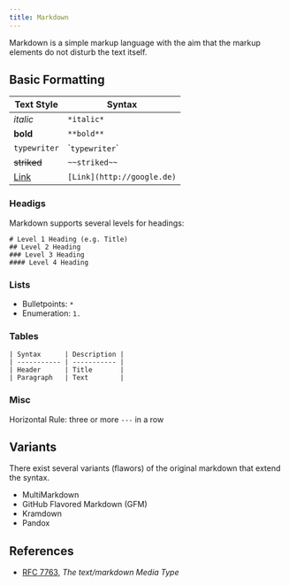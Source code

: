 ```yaml
---
title: Markdown
---
```

Markdown is a simple markup language with the aim that the markup elements do not disturb the text itself.


## Basic Formatting

| Text Style   | Syntax           |
|--------------|------------------|
| *italic*     | `*italic*`       |
| **bold**     | `**bold**`       |
| `typewriter` | \``typewriter`\`  |
| ~~striked~~  | `~~striked~~`    |
| [Link](http://google.de)  | `[Link](http://google.de)`    |





### Headigs
Markdown supports several levels for headings:
```
# Level 1 Heading (e.g. Title)
## Level 2 Heading 
### Level 3 Heading
#### Level 4 Heading
```

### Lists
* Bulletpoints: `*`
* Enumeration: `1.`


### Tables
```
| Syntax      | Description |
| ----------- | ----------- |
| Header      | Title       |
| Paragraph   | Text        |
```


### Misc
Horizontal Rule: three or more `---` in a row


## Variants
There exist several variants (flawors) of the original markdown that extend the syntax.

* MultiMarkdown
* GitHub Flavored Markdown (GFM)
* Kramdown
* Pandox



## References

* [RFC 7763](https://tools.ietf.org/html/rfc7763), *The text/markdown Media Type*


